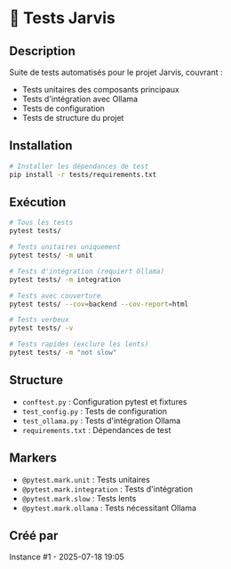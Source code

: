 # 🧪 Tests Jarvis

## Description

Suite de tests automatisés pour le projet Jarvis, couvrant :
- Tests unitaires des composants principaux
- Tests d'intégration avec Ollama
- Tests de configuration
- Tests de structure du projet

## Installation

```bash
# Installer les dépendances de test
pip install -r tests/requirements.txt
```

## Exécution

```bash
# Tous les tests
pytest tests/

# Tests unitaires uniquement
pytest tests/ -m unit

# Tests d'intégration (requiert Ollama)
pytest tests/ -m integration

# Tests avec couverture
pytest tests/ --cov=backend --cov-report=html

# Tests verbeux
pytest tests/ -v

# Tests rapides (exclure les lents)
pytest tests/ -m "not slow"
```

## Structure

- `conftest.py` : Configuration pytest et fixtures
- `test_config.py` : Tests de configuration
- `test_ollama.py` : Tests d'intégration Ollama
- `requirements.txt` : Dépendances de test

## Markers

- `@pytest.mark.unit` : Tests unitaires
- `@pytest.mark.integration` : Tests d'intégration
- `@pytest.mark.slow` : Tests lents
- `@pytest.mark.ollama` : Tests nécessitant Ollama

## Créé par

Instance #1 - 2025-07-18 19:05